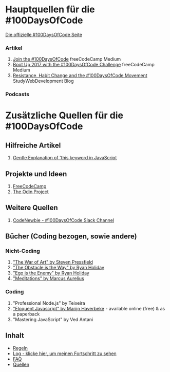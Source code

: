 # Hauptquellen für die #100DaysOfCode

[Die offizielle #100DaysOfCode Seite](http://100daysofcode.com/)

### Artikel
1. [Join the #100DaysOfCode](https://medium.freecodecamp.com/join-the-100daysofcode-556ddb4579e4) freeCodeCamp Medium
2. [Boot Up 2017 with the #100DaysOfCode Challenge](https://medium.freecodecamp.com/start-2017-with-the-100daysofcode-improved-and-updated-18ce604b237b) freeCodeCamp Medium 
3. [Resistance, Habit Change and the #100DaysOfCode Movement](https://studywebdevelopment.com/100-days-of-code.html) StudyWebDevelopment Blog

### Podcasts

# Zusätzliche Quellen für die #100DaysOfCode

## Hilfreiche Artikel
1. [Gentle Explanation of 'this keyword in JavaScript](http://rainsoft.io/gentle-explanation-of-this-in-javascript/)

## Projekte und Ideen
1. [FreeCodeCamp](https://www.freecodecamp.com)
2. [The Odin Project](http://www.theodinproject.com/)

## Weitere Quellen
1. [CodeNewbie - #100DaysOfCode Slack Channel](https://codenewbie.typeform.com/to/uwsWlZ)

## Bücher (Coding bezogen, sowie andere)

### Nicht-Coding
1. ["The War of Art" by Steven Pressfield](http://www.goodreads.com/book/show/1319.The_War_of_Art)
2. ["The Obstacle is the Way" by Ryan Holiday](http://www.goodreads.com/book/show/18668059-the-obstacle-is-the-way?ac=1&from_search=true)
3. ["Ego is the Enemy" by Ryan Holiday](http://www.goodreads.com/book/show/27036528-ego-is-the-enemy?from_search=true&search_version=service)
4. ["Meditations" by Marcus Aurelius](https://www.goodreads.com/book/show/662925.Meditations)

### Coding
1. "Professional Node.js" by Teixeira
2. ["Eloquent Javascript" by Marijn Haverbeke](http://eloquentjavascript.net/) - available online (free) & as a paperback
3. "Mastering JavaScript" by Ved Antani

## Inhalt
* [Regeln](regeln.md)
* [Log - klicke hier, um meinen Fortschritt zu sehen](log-de.md)
* [FAQ](FAQ-de.md)
* [Quellen](quellen.md)
